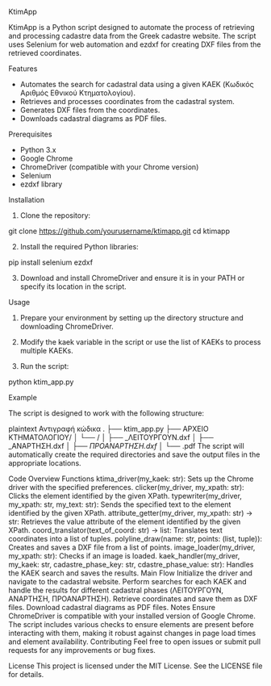 KtimApp

KtimApp is a Python script designed to automate the process of retrieving and processing cadastre data from the Greek cadastre website. The script uses Selenium for web automation and ezdxf for creating DXF files from the retrieved coordinates.

Features

- Automates the search for cadastral data using a given KAEK (Κωδικός Αριθμός Εθνικού Κτηματολογίου).
- Retrieves and processes coordinates from the cadastral system.
- Generates DXF files from the coordinates.
- Downloads cadastral diagrams as PDF files.

Prerequisites

- Python 3.x
- Google Chrome
- ChromeDriver (compatible with your Chrome version)
- Selenium
- ezdxf library

Installation

1. Clone the repository:

git clone https://github.com/yourusername/ktimapp.git
cd ktimapp

2. Install the required Python libraries:

pip install selenium ezdxf

3. Download and install ChromeDriver and ensure it is in your PATH or specify its location in the script.

Usage

1. Prepare your environment by setting up the directory structure and downloading ChromeDriver.

2. Modify the kaek variable in the script or use the list of KAEKs to process multiple KAEKs.

3. Run the script:

python ktim_app.py

Example

The script is designed to work with the following structure:

plaintext
Αντιγραφή κώδικα
.
├── ktim_app.py
├── ΑΡΧΕΙΟ ΚΤΗΜΑΤΟΛΟΓΙΟΥ/
│   └── <KAEK>/
│       ├── <KAEK>_ΛΕΙΤΟΥΡΓΟΥΝ.dxf
│       ├── <KAEK>_ΑΝΑΡΤΗΣΗ.dxf
│       ├── <KAEK>_ΠΡΟΑΝΑΡΤΗΣΗ.dxf
│       └── <KAEK>_<PHASE>.pdf
The script will automatically create the required directories and save the output files in the appropriate locations.

Code Overview
Functions
ktima_driver(my_kaek: str): Sets up the Chrome driver with the specified preferences.
clicker(my_driver, my_xpath: str): Clicks the element identified by the given XPath.
typewriter(my_driver, my_xpath: str, my_text: str): Sends the specified text to the element identified by the given XPath.
attribute_getter(my_driver, my_xpath: str) -> str: Retrieves the value attribute of the element identified by the given XPath.
coord_translator(text_of_coord: str) -> list: Translates text coordinates into a list of tuples.
polyline_draw(name: str, points: (list, tuple)): Creates and saves a DXF file from a list of points.
image_loader(my_driver, my_xpath: str): Checks if an image is loaded.
kaek_handler(my_driver, my_kaek: str, cadastre_phase_key: str, cdastre_phase_value: str): Handles the KAEK search and saves the results.
Main Flow
Initialize the driver and navigate to the cadastral website.
Perform searches for each KAEK and handle the results for different cadastral phases (ΛΕΙΤΟΥΡΓΟΥΝ, ΑΝΑΡΤΗΣΗ, ΠΡΟΑΝΑΡΤΗΣΗ).
Retrieve coordinates and save them as DXF files.
Download cadastral diagrams as PDF files.
Notes
Ensure ChromeDriver is compatible with your installed version of Google Chrome.
The script includes various checks to ensure elements are present before interacting with them, making it robust against changes in page load times and element availability.
Contributing
Feel free to open issues or submit pull requests for any improvements or bug fixes.

License
This project is licensed under the MIT License. See the LICENSE file for details.
